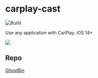 # carplay-cast

![Build](https://github.com/EthanArbuckle/carplay-cast/workflows/Build/badge.svg)

Use any application with CarPlay. iOS 14+


![](.github/imgs/youtube-launch.gif)


## Repo
[GhostBin](https://repo.ghostbin.co/)
